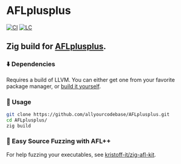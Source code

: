 # AFLplusplus

[![CI][ci-shd]][ci-url]
[![LC][lc-shd]][lc-url]

## Zig build for [AFLplusplus](https://github.com/AFLplusplus/AFLplusplus).


### :arrow_down: Dependencies

Requires a build of LLVM. You can either get one from your favorite package manager, or [build it yourself](https://github.com/ziglang/zig/wiki/How-to-build-LLVM,-libclang,-and-liblld-from-source).

### :rocket: Usage

```sh
git clone https://github.com/allyourcodebase/AFLplusplus.git
cd AFLplusplus/
zig build
```

### :100: Easy Source Fuzzing with AFL++

For help fuzzing your executables, see [kristoff-it/zig-afl-kit](https://github.com/kristoff-it/zig-afl-kit).

<!-- MARKDOWN LINKS -->

[ci-shd]: https://img.shields.io/github/actions/workflow/status/allyourcodebase/AFLplusplus/ci.yaml?branch=main&style=for-the-badge&logo=github&label=CI&labelColor=black
[ci-url]: https://github.com/allyourcodebase/AFLplusplus/blob/main/.github/workflows/ci.yaml
[lc-shd]: https://img.shields.io/github/license/allyourcodebase/AFLplusplus.svg?style=for-the-badge&labelColor=black
[lc-url]: https://github.com/allyourcodebase/AFLplusplus/blob/main/LICENSE

